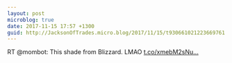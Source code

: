 ```yaml
---
layout: post
microblog: true
date: 2017-11-15 17:57 +1300
guid: http://JacksonOfTrades.micro.blog/2017/11/15/t930661021223669761.html
---
```

RT @mombot: This shade from Blizzard. LMAO [t.co/xmebM2sNu...](https://t.co/xmebM2sNuQ)
